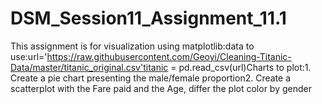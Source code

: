 # DSM_Session11_Assignment_11.1
This assignment is for visualization using matplotlib:data to use:url='https://raw.githubusercontent.com/Geoyi/Cleaning-Titanic-Data/master/titanic_original.csv'titanic = pd.read_csv(url)Charts to plot:1. Create a pie chart presenting the male/female proportion2. Create a scatterplot with the Fare paid and the Age, differ the plot color by gender
